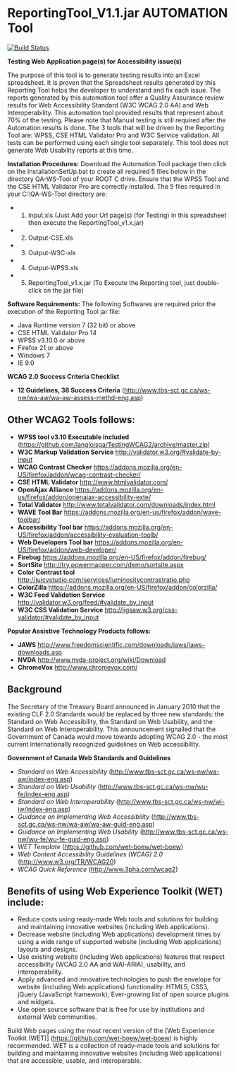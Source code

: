 # ReportingTool_V1.1.jar AUTOMATION Tool


[![Build Status](https://secure.travis-ci.org/wet-boew/wet-boew.png?branch=master)](http://travis-ci.org/wet-boew/wet-boew)

**Testing Web Application page(s) for Accessibility issue(s)**

The purpose of this tool is to generate testing results into an Excel spreadsheet. It is proven that the Spreadsheet results generated by this Reporting Tool helps the developer to understand and fix each issue. The reports generated by this automation tool offer a Quality Assurance review results for Web Accessibility Standard (W3C WCAG 2.0 AA) and Web Interoperability.  This automation tool provided results that represent about 70% of the testing.  Please note that Manual testing is still required after the Automation results is done.  The 3 tools that will be driven by the Reporting Tool are: WPSS, CSE HTML Validator Pro and W3C Service validation.  All tests can be performed using each single tool separately. This tool does not generate Web Usability reports at this time. 

**Installation Procedures:**
Download the Automation Tool package then click on the InstallationSetUp.bat to create all required 5 files below in the directory QA-WS-Tool of your ROOT C drive. Ensure that the WPSS Tool and the CSE HTML Validator Pro are correctly installed. The 5 files required in your C:\QA-WS-Tool directory are: 
* 1.	Input.xls  (Just Add your Url page(s) (for Testing) in this spreadsheet then execute the ReportingTool_v1.x.jar)
* 2.	Output-CSE.xls
* 3.	Output-W3C-xls
* 4.	Output-WPSS.xls
* 5.	ReportingTool_v1.x.jar (To Execute the Reporting tool, just double-click on the jar file)

**Software Requirements:**  The following Softwares are required prior the execution of the Reporting Tool jar file:
* Java Runtime version 7 (32 bit) or above
* CSE HTML Validator Pro 14
* WPSS v3.10.0 or above 
* Firefox 21 or above
* Windows 7
* IE 9.0

**WCAG 2.0 Success Criteria Checklist** 
* **12 Guidelines, 38 Success Criteria** (http://www.tbs-sct.gc.ca/ws-nw/wa-aw/wa-aw-assess-methd-eng.asp)

## Other WCAG2 Tools follows:

* **WPSS tool v3.10 Executable included** (https://github.com/langloisga/TestingWCAG2/archive/master.zip)
* **W3C Markup Validation Service** http://validator.w3.org/#validate-by-input
* **WCAG Contrast Checker** https://addons.mozilla.org/en-US/firefox/addon/wcag-contrast-checker/
* **CSE HTML Validator** http://www.htmlvalidator.com/
* **OpenAjax Alliance** https://addons.mozilla.org/en-us/firefox/addon/openajax-accessibility-exte/
* **Total Validator** http://www.totalvalidator.com/downloads/index.html
* **WAVE Tool Bar** https://addons.mozilla.org/en-us/firefox/addon/wave-toolbar/
* **Accessibility Tool bar** https://addons.mozilla.org/en-US/firefox/addon/accessibility-evaluation-toolb/
* **Web Developers Tool bar** https://addons.mozilla.org/en-US/firefox/addon/web-developer/
* **Firebug** https://addons.mozilla.org/en-US/firefox/addon/firebug/
* **SortSite** http://try.powermapper.com/demo/sortsite.aspx
* **Color Contrast tool** http://juicystudio.com/services/luminositycontrastratio.php
* **ColorZilla** https://addons.mozilla.org/en-US/firefox/addon/colorzilla/
* **W3C Feed Validation Service** http://validator.w3.org/feed/#validate_by_input
* **W3C CSS Validation Service** http://jigsaw.w3.org/css-validator/#validate_by_input

 
**Popular Assistive Technology Products follows:**
* **JAWS** http://www.freedomscientific.com/downloads/jaws/jaws-downloads.asp
* **NVDA** http://www.nvda-project.org/wiki/Download
* **ChromeVox** http://www.chromevox.com/

## Background

The Secretary of the Treasury Board announced in January 2010 that the existing CLF 2.0 Standards 
would be replaced by three new standards: the Standard on Web Accessibility, the Standard on Web Usability,
and the Standard on Web Interoperability. This announcement signalled that the Government of Canada would 
move towards adopting WCAG 2.0 - the most current internationally recognized guidelines on Web accessibility.  

**Government of Canada Web Standards and Guidelines**
* *Standard on Web Accessibility* (http://www.tbs-sct.gc.ca/ws-nw/wa-aw/index-eng.asp)
* *Standard on Web Usability* (http://www.tbs-sct.gc.ca/ws-nw/wu-fe/index-eng.asp)
* *Standard on Web Interoperability* (http://www.tbs-sct.gc.ca/ws-nw/wi-iw/index-eng.asp)
* *Guidance on Implementing Web Accessibility* (http://www.tbs-sct.gc.ca/ws-nw/wa-aw/wa-aw-guid-eng.asp)
* *Guidance on Implementing Web Usability* (http://www.tbs-sct.gc.ca/ws-nw/wu-fe/wu-fe-guid-eng.asp)
* *WET Template* (https://github.com/wet-boew/wet-boew)
* *Web Content Accessibility Guidelines (WCAG) 2.0* (http://www.w3.org/TR/WCAG20)
* *WCAG Quick Reference* (http://www.3pha.com/wcag2)

## Benefits of using Web Experience Toolkit (WET) include:
* Reduce costs using ready-made Web tools and solutions for building and maintaining innovative websites (including Web applications).
* Decrease website (including Web applications) development times by using a wide range of supported website (including Web applications) layouts and designs.
* Use existing website (including Web applications) features that respect accessibility (WCAG 2.0 AA and WAI-ARIA), usability, and interoperability.
* Apply advanced and innovative technologies to push the envelope for website (including Web applications) functionality:
        HTML5, CSS3, jQuery (JavaScript framework);
        Ever-growing list of open source plugins and widgets.
* Use open source software that is free for use by institutions and external Web communities.

Build Web pages using the most recent version of the [Web Experience Toolkit (WET)] (https://github.com/wet-boew/wet-boew) is
highly recommended. WET is a collection of ready-made tools and solutions for building and maintaining 
innovative websites (including Web applications) that are accessible, usable, and interoperable.
